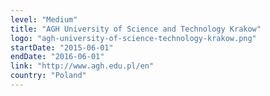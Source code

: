 ```yaml
---
level: "Medium"
title: "AGH University of Science and Technology Krakow"
logo: "agh-university-of-science-technology-krakow.png"
startDate: "2015-06-01"
endDate: "2016-06-01"
link: "http://www.agh.edu.pl/en"
country: "Poland"
---
```

